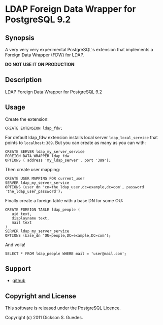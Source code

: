 LDAP Foreign Data Wrapper for PostgreSQL 9.2
============================================

Synopsis
--------

A very very very experimental PostgreSQL's extension that implements a Foreign Data Wrapper (FDW) for LDAP. 

**DO NOT USE IT ON PRODUCTION**

Description
-----------

LDAP Foreign Data Wrapper for PostgreSQL 9.2

Usage
-----

Create the extension:

    CREATE EXTENSION ldap_fdw;

For default ldap_fdw extension installs local server `ldap_local_service` that points to `localhost:389`. But you can create as many as you can with:

    CREATE SERVER ldap_my_server_service
    FOREIGN DATA WRAPPER ldap_fdw
    OPTIONS ( address 'my_ldap_server', port '389');

Then create user mapping:

    CREATE USER MAPPING FOR current_user
    SERVER ldap_my_server_service
    OPTIONS (user_dn 'cn=the_ldap_user,dc=example,dc=com', password 'the_ldap_user_password');

Finally create a foreign table with a base DN for some OU:

    CREATE FOREIGN TABLE ldap_people (
       uid text,
       displayname text,
       mail text
    )
    SERVER ldap_my_server_service
    OPTIONS (base_dn 'OU=people,DC=example,DC=com');

And voila!

    SELECT * FROM ldap_people WHERE mail = 'user@mail.com';

Support
-------

* [github](http://github.net/guedes/ldap_fdw)

Copyright and License
---------------------

This software is released under the PostgreSQL Licence.

Copyright (c) 2011 Dickson S. Guedes.

